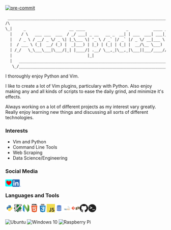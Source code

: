 [![pre-commit](https://img.shields.io/badge/pre--commit-enabled-brightgreen?logo=pre-commit&logoColor=white)](https://github.com/pre-commit/pre-commit)

``` txt
 _______________________________________________________________________________________
/\                                                                                      \
\_|     _                   __ ____                  _           ____ _____ ____ _____  |
  |    / \   ___ ___  ___  / _/ ___| _ __   __ _  __| | ___  ___| ___|___  | ___|___  | |
  |   / _ \ / __/ _ \/ _ \| |_\___ \| '_ \ / _` |/ _` |/ _ \/ __|___ \  / /|___ \  / /  |
  |  / ___ \ (_|  __/ (_) |  _|___) | |_) | (_| | (_| |  __/\__ \___) |/ /  ___) |/ /   |
  | /_/   \_\___\___|\___/|_| |____/| .__/ \__,_|\__,_|\___||___/____//_/  |____//_/    |
  |                                 |_|                                                 |
  |   __________________________________________________________________________________|_
   \_/____________________________________________________________________________________/
```

I thoroughly enjoy Python and Vim.

I like to create a lot of Vim plugins, particulary with Python. Also enjoy making any and all kinds of scripts to ease the daily grind, and minimize it's effects.

Always working on a lot of different projects as my interest vary greatly. Really enjoy learning new things and discussing all sorts of different technologies.

### Interests

* Vim and Python
* Command Line Tools
* Web Scraping
* Data Science/Engineering

### Social Media

[<img align="left" alt="kyleldavis.com" width="22px" src="https://github.com/AceofSpades5757/AceofSpades5757/blob/main/website.png">][website]
[<img align="left" alt="LinkedIn | Kyle L. Davis" width="27px" src="https://github.com/AceofSpades5757/AceofSpades5757/blob/main/linkedin.png">][linkedin]

<br>

### Languages and Tools

<img align="left" alt="Python" width="26px" src="https://github.com/github/explore/blob/main/topics/python/python.png">
<img align="left" alt="Vim" width="26px" src="https://github.com/github/explore/blob/main/topics/vim/vim.png">
<img align="left" alt="Neovim" width="26px" src="https://github.com/github/explore/blob/main/topics/neovim/neovim.png">

<img align="left" alt="HTML5" width="26px" src="https://raw.githubusercontent.com/github/explore/80688e429a7d4ef2fca1e82350fe8e3517d3494d/topics/html/html.png">
<img align="left" alt="CSS3" width="26px" src="https://raw.githubusercontent.com/github/explore/80688e429a7d4ef2fca1e82350fe8e3517d3494d/topics/css/css.png">
<img align="left" alt="JavaScript" width="26px" src="https://raw.githubusercontent.com/github/explore/80688e429a7d4ef2fca1e82350fe8e3517d3494d/topics/javascript/javascript.png">

<img align="left" alt="SQL" width="26px" src="https://raw.githubusercontent.com/github/explore/80688e429a7d4ef2fca1e82350fe8e3517d3494d/topics/sql/sql.png">
<img align="left" alt="MySQL" width="26px" src="https://raw.githubusercontent.com/github/explore/80688e429a7d4ef2fca1e82350fe8e3517d3494d/topics/mysql/mysql.png">

<img align="left" alt="Git" width="26px" src="https://raw.githubusercontent.com/github/explore/80688e429a7d4ef2fca1e82350fe8e3517d3494d/topics/git/git.png">
<!--<img align="left" alt="GitHub" width="26px" src="https://raw.githubusercontent.com/github/explore/78df643247d429f6cc873026c0622819ad797942/topics/github/github.png">-->
<img align="left" alt="GitHub" width="26px" src="https://github.com/AceofSpades5757/AceofSpades5757/blob/main/github_dark.png">
<img align="left" alt="Terminal" width="26px" src="https://raw.githubusercontent.com/github/explore/80688e429a7d4ef2fca1e82350fe8e3517d3494d/topics/terminal/terminal.png">

<br><br>

![Ubuntu](https://img.shields.io/badge/Ubuntu-E95420?style=for-the-badge&logo=ubuntu&logoColor=white)
![Windows 10](https://img.shields.io/badge/Windows-0078D6?style=for-the-badge&logo=windows&logoColor=white)
![Raspberry Pi](https://img.shields.io/badge/-RaspberryPi-C51A4A?style=for-the-badge&logo=Raspberry-Pi)


<!-- Definitions -->
[website]: https://kyleldavis.com
[linkedin]: https://www.linkedin.com/in/kyle-l-davis/
